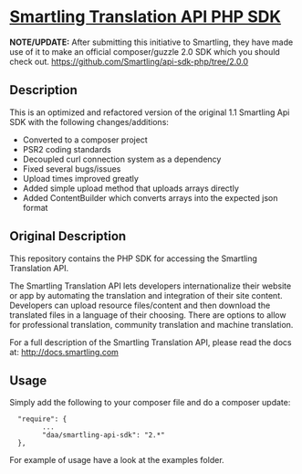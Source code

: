 [Smartling Translation API PHP SDK](http://docs.smartling.com)
==================================

**NOTE/UPDATE:** After submitting this initiative to Smartling, they have made use of it to make an official composer/guzzle 2.0 SDK which you should check out. https://github.com/Smartling/api-sdk-php/tree/2.0.0

Description
-----------
This is an optimized and refactored version of the original 1.1 Smartling Api SDK with the following changes/additions:

- Converted to a composer project
- PSR2 coding standards
- Decoupled curl connection system as a dependency
- Fixed several bugs/issues
- Upload times improved greatly
- Added simple upload method that uploads arrays directly
- Added ContentBuilder which converts arrays into the expected json format


Original Description
--------------------

This repository contains the PHP SDK for accessing the Smartling Translation API.

The Smartling Translation API lets developers internationalize their website or app by automating the translation and integration of their site content.
Developers can upload resource files/content and then download the translated files in a language of their choosing. There are options to allow for professional translation, community translation and machine translation.

For a full description of the Smartling Translation API, please read the docs at: http://docs.smartling.com


Usage
-----

Simply add the following to your composer file and do a composer update:

```
  "require": {
        ...
        "daa/smartling-api-sdk": "2.*"
  },
```


For example of usage have a look at the examples folder.

